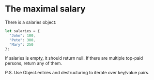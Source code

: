 # The maximal salary

There is a salaries object:

``` javascript
let salaries = {
  "John": 100,
  "Pete": 300,
  "Mary": 250
};
```
If salaries is empty, it should return null.
If there are multiple top-paid persons, return any of them.

P.S. Use Object.entries and destructuring to iterate over key/value pairs.
